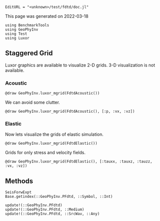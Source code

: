 ```@meta
EditURL = "<unknown>/test/fdtd/doc.jl"
```

This page was generated on 2022-03-18

````@example doc
using BenchmarkTools
using GeoPhyInv
using Test
using Luxor
````

## Staggered Grid
Luxor graphics are available to visualize 2-D grids.
3-D visualization is not available.
### Acoustic

````@example doc
@draw GeoPhyInv.luxor_mgrid(FdtdAcoustic())
````

We can avoid some clutter.

````@example doc
@draw GeoPhyInv.luxor_mgrid(FdtdAcoustic(), [:p, :vx, :vz])
````

### Elastic
Now lets visualize the grids of elastic simulation.

````@example doc
@draw GeoPhyInv.luxor_mgrid(FdtdElastic())
````

Grids for only stress and velocity fields.

````@example doc
@draw GeoPhyInv.luxor_mgrid(FdtdElastic(), [:tauxx, :tauxz, :tauzz, :vx, :vz])
````

## Methods

```@docs
SeisForwExpt
Base.getindex(::GeoPhyInv.PFdtd, ::Symbol, ::Int)
```

```@docs
update!(::GeoPhyInv.PFdtd)
update!(::GeoPhyInv.PFdtd, ::Medium)
update!(::GeoPhyInv.PFdtd, ::SrcWav, ::Any)
```

